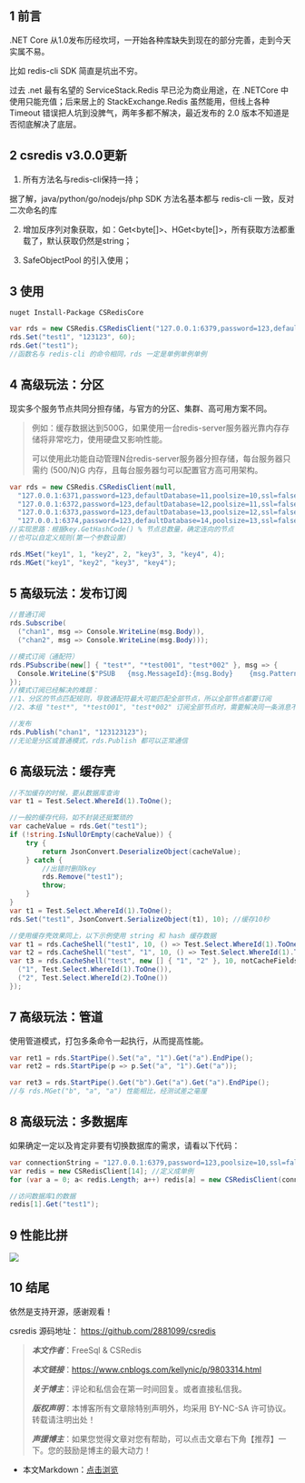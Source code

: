 ## 1 前言

.NET Core 从1.0发布历经坎坷，一开始各种库缺失到现在的部分完善，走到今天实属不易。

比如 redis-cli SDK 简直是坑出不穷。

过去 .net 最有名望的 ServiceStack.Redis 早已沦为商业用途，在 .NETCore 中使用只能充值；后来居上的 StackExchange.Redis 虽然能用，但线上各种 Timeout 错误把人坑到没脾气，两年多都不解决，最近发布的 2.0 版本不知道是否彻底解决了底层。

## 2 csredis v3.0.0更新

1. 所有方法名与redis-cli保持一持；

据了解，java/python/go/nodejs/php SDK 方法名基本都与 redis-cli 一致，反对二次命名的库

2. 增加反序列对象获取，如：Get<byte[]>、HGet<byte[]>，所有获取方法都重载了，默认获取仍然是string；

3. SafeObjectPool 的引入使用；

## 3 使用

```shell
nuget Install-Package CSRedisCore
```

```C#
var rds = new CSRedis.CSRedisClient("127.0.0.1:6379,password=123,defaultDatabase=13,poolsize=50,ssl=false,writeBuffer=10240,prefix=key前辍");
rds.Set("test1", "123123", 60);
rds.Get("test1");
//函数名与 redis-cli 的命令相同，rds 一定是单例单例单例
```

## 4 高级玩法：分区

现实多个服务节点共同分担存储，与官方的分区、集群、高可用方案不同。

>例如：缓存数据达到500G，如果使用一台redis-server服务器光靠内存存储将非常吃力，使用硬盘又影响性能。
>
>可以使用此功能自动管理N台redis-server服务器分担存储，每台服务器只需约 (500/N)G 内存，且每台服务器匀可以配置官方高可用架构。

```C#
var rds = new CSRedis.CSRedisClient(null,
  "127.0.0.1:6371,password=123,defaultDatabase=11,poolsize=10,ssl=false,writeBuffer=10240,prefix=key前辍", 
  "127.0.0.1:6372,password=123,defaultDatabase=12,poolsize=11,ssl=false,writeBuffer=10240,prefix=key前辍",
  "127.0.0.1:6373,password=123,defaultDatabase=13,poolsize=12,ssl=false,writeBuffer=10240,prefix=key前辍",
  "127.0.0.1:6374,password=123,defaultDatabase=14,poolsize=13,ssl=false,writeBuffer=10240,prefix=key前辍");
//实现思路：根据key.GetHashCode() % 节点总数量，确定连向的节点
//也可以自定义规则(第一个参数设置)

rds.MSet("key1", 1, "key2", 2, "key3", 3, "key4", 4);
rds.MGet("key1", "key2", "key3", "key4");
```

## 5 高级玩法：发布订阅

```C#
//普通订阅
rds.Subscribe(
  ("chan1", msg => Console.WriteLine(msg.Body)),
  ("chan2", msg => Console.WriteLine(msg.Body)));

//模式订阅（通配符）
rds.PSubscribe(new[] { "test*", "*test001", "test*002" }, msg => {
  Console.WriteLine($"PSUB   {msg.MessageId}:{msg.Body}    {msg.Pattern}: chan:{msg.Channel}");
});
//模式订阅已经解决的难题：
//1、分区的节点匹配规则，导致通配符最大可能匹配全部节点，所以全部节点都要订阅
//2、本组 "test*", "*test001", "test*002" 订阅全部节点时，需要解决同一条消息不可执行多次

//发布
rds.Publish("chan1", "123123123");
//无论是分区或普通模式，rds.Publish 都可以正常通信
```

## 6 高级玩法：缓存壳

```C#
//不加缓存的时候，要从数据库查询
var t1 = Test.Select.WhereId(1).ToOne();

//一般的缓存代码，如不封装还挺繁琐的
var cacheValue = rds.Get("test1");
if (!string.IsNullOrEmpty(cacheValue)) {
	try {
		return JsonConvert.DeserializeObject(cacheValue);
	} catch {
		//出错时删除key
		rds.Remove("test1");
		throw;
	}
}
var t1 = Test.Select.WhereId(1).ToOne();
rds.Set("test1", JsonConvert.SerializeObject(t1), 10); //缓存10秒

//使用缓存壳效果同上，以下示例使用 string 和 hash 缓存数据
var t1 = rds.CacheShell("test1", 10, () => Test.Select.WhereId(1).ToOne());
var t2 = rds.CacheShell("test", "1", 10, () => Test.Select.WhereId(1).ToOne());
var t3 = rds.CacheShell("test", new [] { "1", "2" }, 10, notCacheFields => new [] {
  ("1", Test.Select.WhereId(1).ToOne()),
  ("2", Test.Select.WhereId(2).ToOne())
});
```

## 7 高级玩法：管道

使用管道模式，打包多条命令一起执行，从而提高性能。

```C#
var ret1 = rds.StartPipe().Set("a", "1").Get("a").EndPipe();
var ret2 = rds.StartPipe(p => p.Set("a", "1").Get("a"));

var ret3 = rds.StartPipe().Get("b").Get("a").Get("a").EndPipe();
//与 rds.MGet("b", "a", "a") 性能相比，经测试差之毫厘
```

## 8 高级玩法：多数据库

如果确定一定以及肯定非要有切换数据库的需求，请看以下代码：

```C#
var connectionString = "127.0.0.1:6379,password=123,poolsize=10,ssl=false,writeBuffer=10240,prefix=key前辍";
var redis = new CSRedisClient[14]; //定义成单例
for (var a = 0; a< redis.Length; a++) redis[a] = new CSRedisClient(connectionString + "; defualtDatabase=" + a);

//访问数据库1的数据
redis[1].Get("test1");
```

## 9 性能比拼

![](https://img1.dotnet9.com/2021/04/0501.png)

## 10 结尾

依然是支持开源，感谢观看！

csredis 源码地址： https://github.com/2881099/csredis

>***本文作者***：FreeSql & CSRedis
>
>***本文链接***：https://www.cnblogs.com/kellynic/p/9803314.html
>
>***关于博主***：评论和私信会在第一时间回复。或者直接私信我。
>
>***版权声明***：本博客所有文章除特别声明外，均采用 BY-NC-SA 许可协议。转载请注明出处！
>
>***声援博主***：如果您觉得文章对您有帮助，可以点击文章右下角【推荐】一下。您的鼓励是博主的最大动力！

- 本文Markdown：[点击浏览](https://github.com/dotnet9/Assets.Dotnet9/blob/main/2021/04/2021-04-11_01.md)